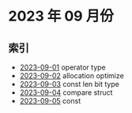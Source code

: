 # 2023 年 09 月份

## 索引

- [2023-09-01](./01/README.md) operator type
- [2023-09-02](./02/README.md) allocation optimize
- [2023-09-03](./03/README.md) const len bit type
- [2023-09-04](./04/README.md) compare struct
- [2023-09-05](./05/README.md) const
